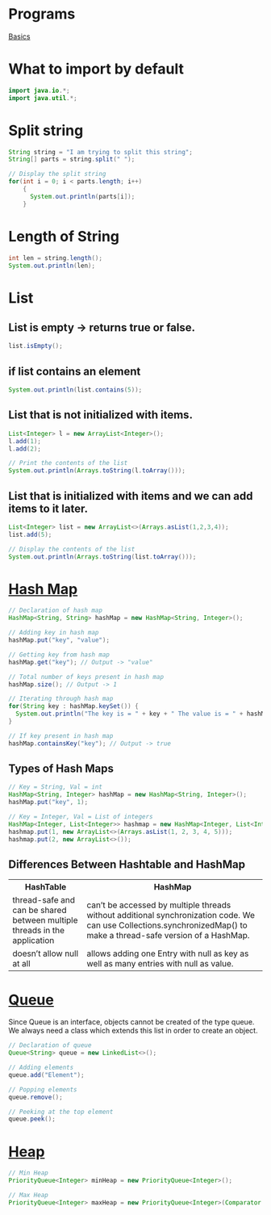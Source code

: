 # Programs
[Basics](Basics/src)
# What to import by default
```java
import java.io.*;
import java.util.*;
```

# Split string
```java
String string = "I am trying to split this string";
String[] parts = string.split(" ");

// Display the split string
for(int i = 0; i < parts.length; i++)
    {
      System.out.println(parts[i]);
    }
```

# Length of String
```java
int len = string.length();
System.out.println(len);
```

# List

## List is empty -> returns true or false.
```java
list.isEmpty();
```

## if list contains an element
```java
System.out.println(list.contains(5));
```

## List that is not initialized with items.
```java
List<Integer> l = new ArrayList<Integer>();
l.add(1);
l.add(2);

// Print the contents of the list
System.out.println(Arrays.toString(l.toArray()));
```
## List that is initialized with items and we can add items to it later.
```java
List<Integer> list = new ArrayList<>(Arrays.asList(1,2,3,4));
list.add(5);

// Display the contents of the list
System.out.println(Arrays.toString(list.toArray()));
```

# [Hash Map](Basics/src/LearningHashMaps.java)
```java
// Declaration of hash map
HashMap<String, String> hashMap = new HashMap<String, Integer>();

// Adding key in hash map
hashMap.put("key", "value");

// Getting key from hash map
hashMap.get("key"); // Output -> "value"

// Total number of keys present in hash map
hashMap.size(); // Output -> 1

// Iterating through hash map
for(String key : hashMap.keySet()) {
  System.out.println("The key is = " + key + " The value is = " + hashMap.get(key));
}

// If key present in hash map
hashMap.containsKey("key"); // Output -> true
```
## Types of Hash Maps
```java
// Key = String, Val = int
HashMap<String, Integer> hashMap = new HashMap<String, Integer>();
hashMap.put("key", 1);

// Key = Integer, Val = List of integers
HashMap<Integer, List<Integer>> hashmap = new HashMap<Integer, List<Integer>>();
hashmap.put(1, new ArrayList<>(Arrays.asList(1, 2, 3, 4, 5)));
hashmap.put(2, new ArrayList<>());
```
## Differences Between Hashtable and HashMap
<table>
    <tr>
        <th>HashTable</th>
        <th>HashMap</th>
    </tr>
    <tr>
        <td>thread-safe and can be shared between multiple threads in the application</td>
        <td>can’t be accessed by multiple threads without additional synchronization code. We can use Collections.synchronizedMap() to make a thread-safe version of a HashMap.</td>
    </tr>
    <tr>
        <td>doesn’t allow null at all</td>
        <td>allows adding one Entry with null as key as well as many entries with null as value.</td>
    </tr>
</table>

# [Queue](Basics/src/LearningQueues.java)

Since Queue is an interface, objects cannot be created of the type queue. We always need a class which extends this list in order to create an object.

```java
// Declaration of queue
Queue<String> queue = new LinkedList<>();

// Adding elements
queue.add("Element");

// Popping elements
queue.remove();

// Peeking at the top element
queue.peek();
```

# [Heap](Basics/src/Heap.java)
```java
// Min Heap
PriorityQueue<Integer> minHeap = new PriorityQueue<Integer>();

// Max Heap
PriorityQueue<Integer> maxHeap = new PriorityQueue<Integer>(Comparator.reverseOrder());
```
